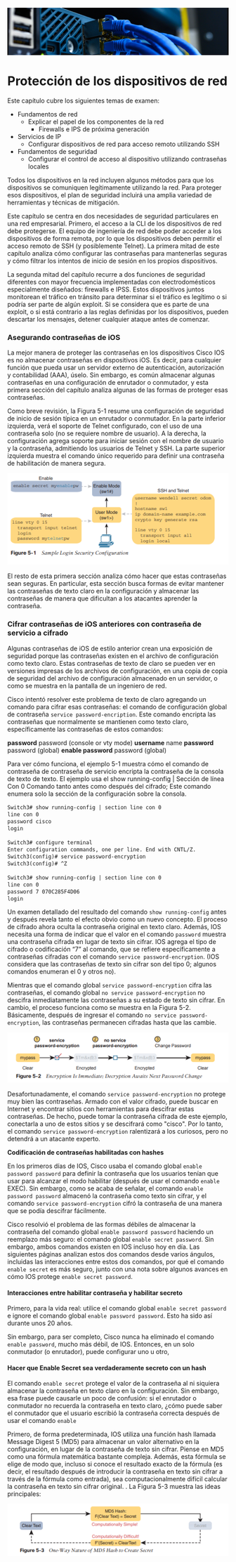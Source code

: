 ![](img/switch-1.png)

# Protección de los  dispositivos de red

Este capítulo cubre los siguientes temas de examen:
- Fundamentos de red
	- Explicar el papel de los componentes de la red
		- Firewalls e IPS de próxima generación
- Servicios de IP
	- Configurar dispositivos de red para acceso remoto utilizando SSH
- Fundamentos de seguridad
	- Configurar el control de acceso al dispositivo utilizando contraseñas locales

 Todos los dispositivos en la red incluyen algunos métodos para que los dispositivos se comuniquen legítimamente utilizando la red. Para proteger esos dispositivos, el plan de seguridad incluirá una amplia variedad de herramientas y técnicas de mitigación.
 
Este capítulo se centra en dos necesidades de seguridad particulares en una red empresarial. Primero, el acceso a la CLI de los dispositivos de red debe protegerse. El equipo de ingeniería de red debe poder acceder a los dispositivos de forma remota, por lo que los dispositivos deben permitir el acceso remoto de SSH (y posiblemente Telnet). La primera mitad de este capítulo analiza cómo configurar las contraseñas para mantenerlas seguras y cómo filtrar los intentos de inicio de sesión en los propios dispositivos.

La segunda mitad del capítulo recurre a dos funciones de seguridad diferentes con mayor frecuencia implementadas con electrodomésticos especialmente diseñados: firewalls e IPSS. Estos dispositivos juntos monitorean el tráfico en tránsito para determinar si el tráfico es legítimo o si podría ser parte de algún exploit. Si se considera que es parte de una exploit, o si está contrario a las reglas definidas por los dispositivos, pueden descartar los mensajes, detener cualquier ataque antes de comenzar.
### Asegurando contraseñas de iOS
La mejor manera de proteger las contraseñas en los dispositivos Cisco IOS es no almacenar contraseñas en dispositivos iOS. Es decir, para cualquier función que pueda usar un servidor externo de autenticación, autorización y contabilidad (AAA), úselo. Sin embargo, es común almacenar algunas contraseñas en una configuración de enrutador o conmutador, y esta primera sección del capítulo analiza algunas de las formas de proteger esas contraseñas.

Como breve revisión, la Figura 5-1 resume una configuración de seguridad de inicio de sesión típica en un enrutador o conmutador. En la parte inferior izquierda, verá el soporte de Telnet configurado, con el uso de una contraseña solo (no se requiere nombre de usuario). A la derecha, la configuración agrega soporte para iniciar sesión con el nombre de usuario y la contraseña, admitiendo los usuarios de Telnet y SSH. La parte superior izquierda muestra el comando único requerido para definir una contraseña de habilitación de manera segura.

![](img/5.1.png)

El resto de esta primera sección analiza cómo hacer que estas contraseñas sean seguras. En particular, esta sección busca formas de evitar mantener las contraseñas de texto claro en la configuración y almacenar las contraseñas de manera que dificultan a los atacantes aprender la contraseña.
### Cifrar contraseñas de iOS anteriores con contraseña de servicio a cifrado
Algunas contraseñas de iOS de estilo anterior crean una exposición de seguridad porque las contraseñas existen en el archivo de configuración como texto claro. Estas contraseñas de texto de claro se pueden ver en versiones impresas de los archivos de configuración, en una copia de copia de seguridad del archivo de configuración almacenado en un servidor, o como se muestra en la pantalla de un ingeniero de red.

 Cisco intentó resolver este problema de texto de claro agregando un comando para cifrar esas contraseñas: el comando de configuración global de contraseña `service password-encription`. Este comando encripta las contraseñas que normalmente se mantienen como texto claro, específicamente las contraseñas de estos comandos: 
 
**password** password (console or vty mode)
**username** name **password** password (global)
**enable password** password (global)
 
Para ver cómo funciona, el ejemplo 5-1 muestra cómo el comando de contraseña de contraseña de servicio encripta la contraseña de la consola de texto de texto. El ejemplo usa el show running-config | Sección de línea Con 0 Comando tanto antes como después del cifrado; Este comando enumera solo la sección de la configuración sobre la consola.

```
Switch3# show running-config | section line con 0 
line con 0  
password cisco  
login

Switch3# configure terminal
Enter configuration commands, one per line. End with CNTL/Z.
Switch3(config)# service password-encryption
Switch3(config)# ^Z

Switch3# show running-config | section line con 0
line con 0  
password 7 070C285F4D06  
login
```

Un examen detallado del resultado del comando `show running-config` antes y después revela tanto el efecto obvio como un nuevo concepto. El proceso de cifrado ahora oculta la contraseña original en texto claro. Además, IOS necesita una forma de indicar que el valor en el comando `password` muestra una contraseña cifrada en lugar de texto sin cifrar. IOS agrega el tipo de cifrado o codificación “7” al comando, que se refiere específicamente a contraseñas cifradas con el comando `service password-encryption`. (IOS considera que las contraseñas de texto sin cifrar son del tipo 0; algunos comandos enumeran el 0 y otros no).

Mientras que el comando global `service password-encryption` cifra las contraseñas, el comando global `no service password-encryption` no descifra inmediatamente las contraseñas a su estado de texto sin cifrar. En cambio, el proceso funciona como se muestra en la Figura 5-2. Básicamente, después de ingresar el comando `no service password-encryption`, las contraseñas permanecen cifradas hasta que las cambie.

![](img/5.2.png)

Desafortunadamente, el comando `service password-encryption` no protege muy bien las contraseñas. Armado con el valor cifrado, puede buscar en Internet y encontrar sitios con herramientas para descifrar estas contraseñas. De hecho, puede tomar la contraseña cifrada de este ejemplo, conectarla a uno de estos sitios y se descifrará como "cisco". Por lo tanto, el comando `service password-encryption` ralentizará a los curiosos, pero no detendrá a un atacante experto.

**Codificación de contraseñas habilitadas con hashes**

En los primeros días de IOS, Cisco usaba el comando global `enable password password` para definir la contraseña que los usuarios tenían que usar para alcanzar el modo habilitar (después de usar el comando `enable` EXEC). Sin embargo, como se acaba de señalar, el comando `enable password password` almacenó la contraseña como texto sin cifrar, y el comando `service password-encryption` cifró la contraseña de una manera que se podía descifrar fácilmente.

Cisco resolvió el problema de las formas débiles de almacenar la contraseña del comando global `enable password password` haciendo un reemplazo más seguro: el comando global `enable secret password`. Sin embargo, ambos comandos existen en IOS incluso hoy en día. Las siguientes páginas analizan estos dos comandos desde varios ángulos, incluidas las interacciones entre estos dos comandos, por qué el comando `enable secret` es más seguro, junto con una nota sobre algunos avances en cómo IOS protege `enable secret password`.
#### Interacciones entre habilitar contraseña y habilitar secreto
Primero, para la vida real: utilice el comando global `enable secret password` e ignore el comando global `enable password password`. Esto ha sido así durante unos 20 años.

Sin embargo, para ser completo, Cisco nunca ha eliminado el comando `enable password`, mucho más débil, de IOS. Entonces, en un solo conmutador (o enrutador), puede configurar uno u otro,

#### Hacer que Enable Secret sea verdaderamente secreto con un hash
El comando  `enable secret` protege el valor de la contraseña al ni siquiera almacenar la contraseña en texto claro en la configuración. Sin embargo, esa frase puede causarle un poco de confusión: si el enrutador o conmutador no recuerda la contraseña en texto claro, ¿cómo puede saber el conmutador que el usuario escribió la contraseña correcta después de usar el comando `enable`

Primero, de forma predeterminada, IOS utiliza una función hash llamada Message Digest 5 (MD5) para almacenar un valor alternativo en la configuración, en lugar de la contraseña de texto sin cifrar. Piense en MD5 como una fórmula matemática bastante compleja. Además, esta fórmula se elige de modo que, incluso si conoce el resultado exacto de la fórmula (es decir, el resultado después de introducir la contraseña en texto sin cifrar a través de la fórmula como entrada), sea computacionalmente difícil calcular la contraseña en texto sin cifrar original. . La Figura 5-3 muestra las ideas principales:

![](img/5.3.png)

